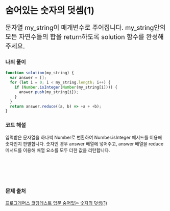 # 숨어있는 숫자의 덧셈(1)

<p style='font-size: 20px'>문자열 my_string이 매개변수로 주어집니다. my_string안의 모든 자연수들의 합을 return하도록 solution 함수를 완성해주세요.</p>

### 나의 풀이

```javascript
function solution(my_string) {
  var answer = [];
  for (let i = 0; i < my_string.length; i++) {
    if (Number.isInteger(Number(my_string[i]))) {
      answer.push(my_string[i]);
    }
  }
  return answer.reduce((a, b) => +a + +b);
}
```

### 코드 해설
입력받은 문자열을 하나씩 Number로 변환하여 Number.isInteger 메서드를 이용해 숫자인지 판별합니다. 숫자인 경우 answer 배열에 넣어주고, answer 배열을 reduce 메서드를 이용해 배열 요소를 모두 더한 값을 리턴합니다. 


<br />
<br />
<br />
<br />

### 문제 출처

<a href='https://school.programmers.co.kr/learn/courses/30/lessons/120851'>프로그래머스 코딩테스트 입문 숨어있는 숫자의 덧셈(1)</a>
